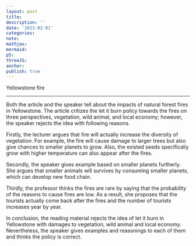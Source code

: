 ```yaml
---
layout: post
title:
description: ''
date: '2023-02-01'
categories:
note:
mathjax:
mermaid:
p5:
threeJS:
anchor:
publish: true
---
```


Yellowstone fire

---

Both the article and the speaker tell about the impacts of natural forest fires in Yellowstone. The article critizes the let it burn policy towards the fires on three perspectives, vegetation, wild animal, and local economy; however, the speaker rejects the idea with following reasons.

Firstly, the lecturer argues that fire will actually increase the diversity of vegetation. For example, the fire will cause damage to larger trees but also give chances to smaller planets to grow. Also, the existed seeds specifically grow with higher temperature can also appear after the fires.

Secondly, the speaker gives example based on smaller planets furtherly. She argues that smaller animals will survives by consuming smaller planets, which can develop new food chain.

Thirdly, the professor thinks the fires are rare by saying that the probability of the reasons to cause fires are low. As a result, she proposes that the tourists actually come back after the fires and the number of tourists increases year by year.

In conclusion, the reading material rejects the idea of let it burn in Yellowstone with damages to vegetation, wild animal and local economy. Nevertheless, the speaker gives examples and reasonings to each of them and thinks the policy is correct.

